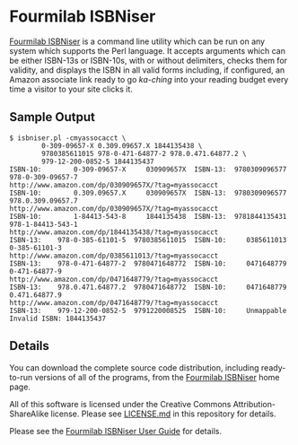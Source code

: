 # Fourmilab ISBNiser

[Fourmilab ISBNiser](https://www.fourmilab.ch/webtools/isbniser/)
is a command line utility which can be run on any system which supports
the Perl language. It accepts arguments which can be either ISBN-13s or
ISBN-10s, with or without delimiters, checks them for validity, and
displays the ISBN in all valid forms including, if configured, an
Amazon associate link ready to go _ka-ching_ into your reading budget
every time a visitor to your site clicks it.

## Sample Output

    $ isbniser.pl -cmyassocacct \
            0-309-09657-X 0.309.09657.X 1844135438 \
            9780385611015 978-0-471-64877-2 978.0.471.64877.2 \
            979-12-200-0852-5 1844135437
    ISBN-10:        0-309-09657-X     030909657X  ISBN-13:  9780309096577     978-0-309-09657-7
    http://www.amazon.com/dp/030909657X/?tag=myassocacct
    ISBN-10:        0.309.09657.X     030909657X  ISBN-13:  9780309096577     978.0.309.09657.7
    http://www.amazon.com/dp/030909657X/?tag=myassocacct
    ISBN-10:        1-84413-543-8     1844135438  ISBN-13:  9781844135431     978-1-84413-543-1
    http://www.amazon.com/dp/1844135438/?tag=myassocacct
    ISBN-13:    978-0-385-61101-5  9780385611015  ISBN-10:     0385611013         0-385-61101-3
    http://www.amazon.com/dp/0385611013/?tag=myassocacct
    ISBN-13:    978-0-471-64877-2  9780471648772  ISBN-10:     0471648779         0-471-64877-9
    http://www.amazon.com/dp/0471648779/?tag=myassocacct
    ISBN-13:    978.0.471.64877.2  9780471648772  ISBN-10:     0471648779         0.471.64877.9
    http://www.amazon.com/dp/0471648779/?tag=myassocacct
    ISBN-13:    979-12-200-0852-5  9791220008525  ISBN-10:     Unmappable
    Invalid ISBN: 1844135437


## Details

You can download the complete source code distribution, including
ready-to-run versions of all of the programs, from the
[Fourmilab ISBNiser](https://www.fourmilab.ch/webtools/isbniser/)
home page.

All of this software is licensed under the Creative Commons
Attribution-ShareAlike license.  Please see [LICENSE.md](LICENSE.md) in
this repository for details.

Please see the
[Fourmilab ISBNiser User Guide](https://www.fourmilab.ch/webtools/isbniser/)
for details.
